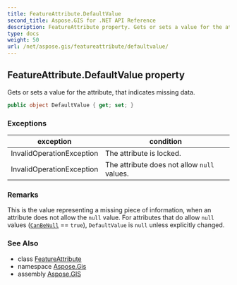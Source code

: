 ```yaml
---
title: FeatureAttribute.DefaultValue
second_title: Aspose.GIS for .NET API Reference
description: FeatureAttribute property. Gets or sets a value for the attribute that indicates missing data.
type: docs
weight: 50
url: /net/aspose.gis/featureattribute/defaultvalue/
---
```

## FeatureAttribute.DefaultValue property

Gets or sets a value for the attribute, that indicates missing data.

```csharp
public object DefaultValue { get; set; }
```

### Exceptions

| exception | condition |
| --- | --- |
| InvalidOperationException | The attribute is locked. |
| InvalidOperationException | The attribute does not allow `null` values. |

### Remarks

This is the value representing a missing piece of information, when an attribute does not allow the `null` value. For attributes that do allow `null` values ([`CanBeNull`](../canbenull/) == `true`), `DefaultValue` is `null` unless explicitly changed.

### See Also

* class [FeatureAttribute](../)
* namespace [Aspose.Gis](../../featureattribute/)
* assembly [Aspose.GIS](../../../)


